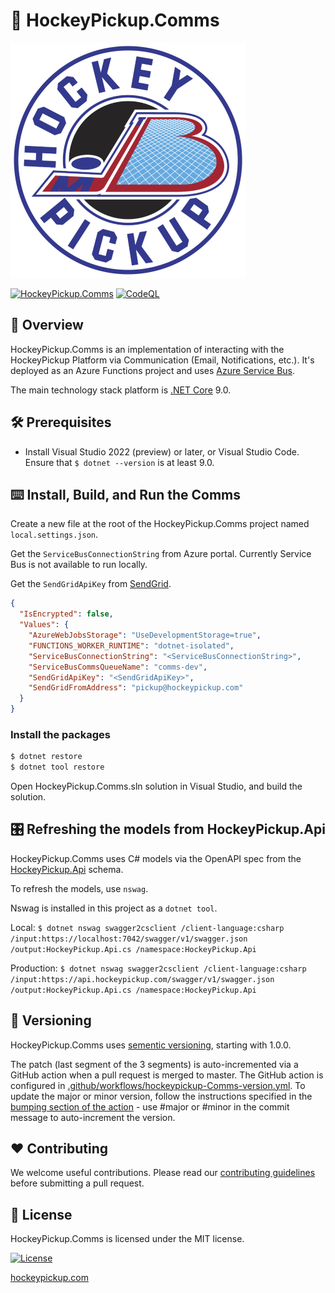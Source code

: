 # 🏒 HockeyPickup.Comms

[![Logo](static/JB_Puck_Logo.png)](https://hockeypickup.com)

[![HockeyPickup.Comms](https://github.com/HockeyPickup/HockeyPickup.Comms/actions/workflows/hockeypickup-comms-github.yml/badge.svg)](https://github.com/HockeyPickup/HockeyPickup.Comms/actions/workflows/hockeypickup-comms-github.yml)
[![CodeQL](https://github.com/HockeyPickup/HockeyPickup.Comms/actions/workflows/github-code-scanning/codeql/badge.svg)](https://github.com/HockeyPickup/HockeyPickup.Comms/actions/workflows/github-code-scanning/codeql)

## 🌈 Overview

HockeyPickup.Comms is an implementation of interacting with the HockeyPickup Platform via Communication (Email, Notifications, etc.). It's deployed as an Azure Functions project and uses [Azure Service Bus](https://azure.microsoft.com/en-us/products/service-bus).

The main technology stack platform is [.NET Core](https://dotnet.microsoft.com/) 9.0.

## 🛠 Prerequisites

* Install Visual Studio 2022 (preview) or later, or Visual Studio Code. Ensure that `$ dotnet --version` is at least 9.0.

## ⌨️ Install, Build, and Run the Comms

Create a new file at the root of the HockeyPickup.Comms project named `local.settings.json`.

Get the `ServiceBusConnectionString` from Azure portal. Currently Service Bus is not available to run locally.

Get the `SendGridApiKey` from [SendGrid](https://sendgrid.com/en-us/solutions/email-api-v2).

```json
{
  "IsEncrypted": false,
  "Values": {
    "AzureWebJobsStorage": "UseDevelopmentStorage=true",
    "FUNCTIONS_WORKER_RUNTIME": "dotnet-isolated",
    "ServiceBusConnectionString": "<ServiceBusConnectionString>",
    "ServiceBusCommsQueueName": "comms-dev",
    "SendGridApiKey": "<SendGridApiKey>",
    "SendGridFromAddress": "pickup@hockeypickup.com"
  }
}
```

### Install the packages

```bash
$ dotnet restore
$ dotnet tool restore
```
Open HockeyPickup.Comms.sln solution in Visual Studio, and build the solution.

## 🎛️ Refreshing the models from HockeyPickup.Api

HockeyPickup.Comms uses C# models via the OpenAPI spec from the [HockeyPickup.Api](https://github.com/HockeyPickup/HockeyPickup.Api/) schema.

To refresh the models, use `nswag`.

Nswag is installed in this project as a `dotnet tool`.

Local: `$ dotnet nswag swagger2csclient /client-language:csharp /input:https://localhost:7042/swagger/v1/swagger.json /output:HockeyPickup.Api.cs /namespace:HockeyPickup.Api`

Production: `$ dotnet nswag swagger2csclient /client-language:csharp /input:https://api.hockeypickup.com/swagger/v1/swagger.json /output:HockeyPickup.Api.cs /namespace:HockeyPickup.Api`

## 🎁 Versioning

HockeyPickup.Comms uses [sementic versioning](https://semver.org/), starting with 1.0.0.

The patch (last segment of the 3 segments) is auto-incremented via a GitHub action when a pull request is merged to master. The GitHub action is configured in [.github/workflows/hockeypickup-Comms-version.yml](.github/workflows/hockeypickup-Comms-version.yml). To update the major or minor version, follow the instructions specified in the [bumping section of the action](https://github.com/anothrNick/github-tag-action#bumping) - use #major or #minor in the commit message to auto-increment the version.

## ❤️ Contributing

We welcome useful contributions. Please read our [contributing guidelines](CONTRIBUTING.md) before submitting a pull request.

## 📜 License

HockeyPickup.Comms is licensed under the MIT license.

[![License](https://img.shields.io/github/license/HockeyPickup/HockeyPickup.Comms)]((https://github.com/HockeyPickup/HockeyPickup.Comms/master/LICENSE))

[hockeypickup.com](https://hockeypickup.com)
<!---
Icons used from: https://emojipedia.org/
--->